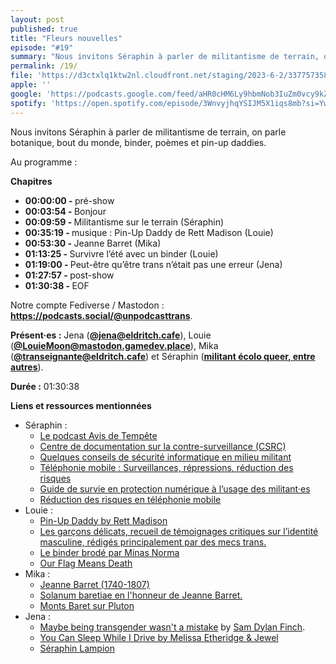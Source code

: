 ```yaml
---
layout: post
published: true
title: "Fleurs nouvelles"
episode: "#19"
summary: "Nous invitons Séraphin à parler de militantisme de terrain, on parle botanique, bout du monde, binder, poèmes et pin-up daddies."
permalink: /19/
file: 'https://d3ctxlq1ktw2nl.cloudfront.net/staging/2023-6-2/337757358-22050-1-1653940b0b965.m4a'
apple: ''
google: 'https://podcasts.google.com/feed/aHR0cHM6Ly9hbmNob3IuZm0vcy9kZDA3MzQvcG9kY2FzdC9yc3M/episode/OGRhNDQzNWYtOGVhNS00MzIyLWI0YzctOGI2NmM0NmE5ZjFk?sa=X&ved=0CAUQkfYCahcKEwiwk-7An_H_AhUAAAAAHQAAAAAQAQ'
spotify: 'https://open.spotify.com/episode/3WnvyjhqYSIJM5X1iqs8mb?si=Yw6KgvgLTmmhMGQxqUoEbg'
---
```

<p>Nous invitons Séraphin à parler de militantisme de terrain, on parle botanique, bout du monde, binder, poèmes et pin-up daddies.</p>

<!--more-->

<p>Au programme :</p>

<p><strong>Chapitres</strong></p>
<ul>
  <li><strong>00:00:00 - </strong>pré-show</li>
  <li><strong>00:03:54 - </strong>Bonjour</li>
  <li><strong>00:09:59 - </strong>Militantisme sur le terrain (Séraphin)</li>
  <li><strong>00:35:19 - </strong>musique : Pin-Up Daddy de Rett Madison (Louie)</li>
  <li><strong>00:53:30 - </strong>Jeanne Barret (Mika)</li>
  <li><strong>01:13:25 - </strong>Survivre l’été avec un binder (Louie)</li>
  <li><strong>01:19:00 - </strong>Peut-être qu’être trans n’était pas une erreur (Jena)</li>
  <li><strong>01:27:57 - </strong>post-show</li>
  <li><strong>01:30:38 - </strong>EOF</li>
</ul>

<p>Notre  compte Fediverse / Mastodon : <a href="https://podcasts.social/@unpodcasttrans"><strong>https://podcasts.social/@unpodcasttrans</strong></a>.</p>

<p><strong>Présent·es :</strong> 
Jena (<a href="https://eldritch.cafe/@jena"><strong>@jena@eldritch.cafe</strong></a>), 
Louie (<a href="https://mastodon.gamedev.place/@LouieMoon"><strong>@LouieMoon@mastodon.gamedev.place</strong></a>),  
Mika (<a href="https://eldritch.cafe/@transeignante"><strong>@transeignante@eldritch.cafe</strong></a>) et
Séraphin (<a href="https://linktr.ee/avisdetempete"><strong>militant écolo queer, entre autres</strong></a>).</p> 

<p><strong>Durée :</strong> 01:30:38</p>

<p><strong>Liens et ressources mentionnées</strong></p>
<ul>
  <li>Séraphin :
   <ul>
     <li><a href="https://linktr.ee/avisdetempete">Le podcast Avis de Tempête</a></li>
     <li><a href="https://www.csrc.link/fr/">Centre de documentation sur la contre-surveillance (CSRC)</a></li>
     <li><a href="https://www.instagram.com/p/Cpr-jVdASSX/">Quelques conseils de sécurité informatique en milieu militant</a></li>
     <li><a href="https://infokiosques.net/IMG/pdf/_7_janvier_2023__telephonie_et_securite_numerique-36pa5-fil.pdf">Téléphonie mobile : Surveillances, répressions, réduction des risques</a></li>
     <li><a href="https://mars-infos.org/IMG/pdf/guidenum.pdf">Guide de survie en protection numérique à l’usage des militant·es</a></li>
     <li><a href="https://telmob.0id.org/fr:accueil">Réduction des risques en téléphonie mobile</a></li>
   </ul>
  </li>
  <li>Louie :
    <ul>
      <li><a href="https://youtu.be/if12qjITsFU">Pin-Up Daddy by Rett Madison</a></li>
      <li><a href="https://infokiosques.net/spip.php?article1784">Les garçons délicats, recueil de témoignages critiques sur l’identité masculine, rédigés  principalement par des mecs trans.</a></li>
      <li><a href="https://www.instagram.com/p/Cs1Wxl5NjbH/">Le binder brodé par Minas Norma</a></li>
      <li><a href="https://en.wikipedia.org/wiki/Our_Flag_Means_Death">Our Flag Means Death</a></li>
    </ul>
  </li>
  <li>Mika :
    <ul>
      <li><a href="https://fr.wikipedia.org/wiki/Jeanne_Barret">Jeanne Barret (1740-1807)</a></li>
      <li><a href="https://fr.wikipedia.org/wiki/Solanum_baretiae">Solanum baretiae en l'honneur de Jeanne Barret.</a></li>
      <li><a href="https://fr.wikipedia.org/wiki/Monts_Baret ">Monts Baret sur Pluton</a></li>
    </ul>
  </li>
  <li>Jena :
    <ul>
      <li><a href="https://letsqueerthingsup.com/2017/11/30/maybe-being-transgender-wasnt-a-mistake/">Maybe being transgender wasn't a mistake</a> by <a href="http://www.samdylanfinch.com/">Sam Dylan Finch</a>.</li>
      <li><a href="https://youtu.be/cD_tjkpEVvg">You Can Sleep While I Drive by Melissa Etheridge & Jewel</a></li>
     <li><a href="https://www.tintin.com/fr/characters/seraphin-lampion">Séraphin Lampion</a></li>
    </ul>
  </li>
</ul>


